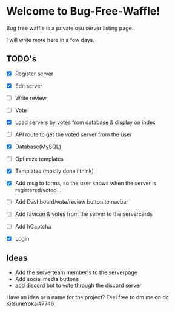 # Welcome to Bug-Free-Waffle!

Bug free waffle is a private osu server listing page.

I will write more here in a few days.

## TODO's

- [x] Register server

- [X] Edit server

- [ ] Write review

- [ ] Vote

- [x] Load servers by votes from database & display on index

- [ ] API route to get the voted server from the user

- [x] Database(MySQL)

- [ ] Optimize templates

- [X] Templates (mostly done i think)

- [X] Add msg to forms, so the user knows when the server is registered/voted ...

- [ ] Add Dashboard/vote/review button to navbar

- [ ] Add favicon & votes from the server to the servercards

- [ ] Add hCaptcha

- [X] Login

## Ideas
 - Add the serverteam member's to the serverpage
 - Add social media buttons
 - add discord bot to vote through the discord server

Have an idea or a name for the project?
Feel free to dm me on dc KitsuneYokai#7746
